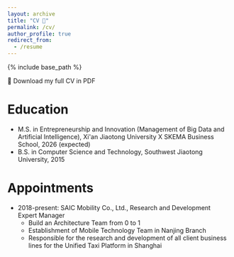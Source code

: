 ```yaml
---
layout: archive
title: "CV 🤵"
permalink: /cv/
author_profile: true
redirect_from:
  - /resume
---
```


{% include base_path %}

📄 Download my full CV in PDF

Education
======
* M.S. in Entrepreneurship and Innovation (Management of Big Data and Artificial Intelligence), Xi'an Jiaotong University X SKEMA Business School, 2026 (expected)
* B.S. in Computer Science and Technology, Southwest Jiaotong University, 2015

Appointments
======
* 2018-present: SAIC Mobility Co., Ltd., Research and Development Expert Manager
  * Build an Architecture Team from 0 to 1
  * Establishment of Mobile Technology Team in Nanjing Branch
  * Responsible for the research and development of all client business lines for the Unified Taxi Platform in Shanghai

